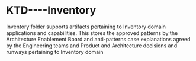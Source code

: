 # KTD----Inventory
Inventory folder supports artifacts pertaining to Inventory domain applications and capabilities. This stores the approved patterns by the Architecture Enablement Board and anti-patterns case explanations agreed by the Engineering teams and Product and Architecture decisions and runways pertaining to Inventory domain
